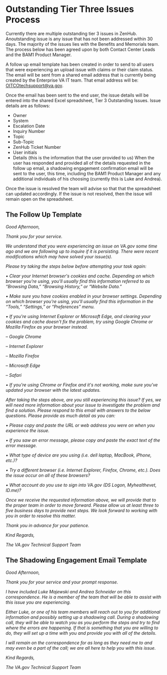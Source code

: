 # Outstanding Tier Three Issues	Process

Currently there are multiple outstanding tier 3 issues in ZenHub.  Anoutstanding issue is any issue that has not been addressed within 30 days.  The majority of the issues lies with the Benefits and Memorials team.  The process below has been agreed upon by both Contact Center Leads and the BAM1 Product Manager.

A follow up email template has been created in order to send to all users that were experiencing an upload issue with claims or their claim status.  The email will be sent from a shared email address that is currently being created by the Enterprise VA IT team.  That email address will be: OITCOtechsupport@va.gov.

Once the email has been sent to the end user, the issue details will be entered into the shared Excel spreadsheet, Tier 3 Outstanding Issues.  Issue details are as follows:
-	Owner
-	System
-	Escalation Date
-	Inquiry Number
-	Topic
-	Sub-Topic
-	ZenHub Ticket Number
-	User initials
-	Details (this is the information that the user provided to us)
When the user has responded and provided all of the details requested in the follow up email, a shadowing engagement confirmation email will be sent to the user, this time, including the BAM1 Product Manager and any additional individuals of his choosing (currently this is Luke and Andrea).

Once the issue is resolved the team will advise so that that the spreadsheet can updated accordingly.  If the issue is not resolved, then the issue will remain open on the spreadsheet.

## The Follow Up Template
_Good Afternoon,_

_Thank you for your service._

_We understand that you were experiencing an issue on VA.gov some time ago and we are following up to inquire if it is persisting. There were recent modifications which may have solved your issue(s)._

_Please try taking the steps below before attempting your task again:_

_• Clear your Internet browser's cookies and cache. Depending on which browser you're using, you'll usually find this information referred to as “Browsing Data,” “Browsing History,” or “Website Data.”_

_• Make sure you have cookies enabled in your browser settings. Depending on which browser you're using, you'll usually find this information in the “Tools,” “Settings,” or “Preferences” menu._

_• If you're using Internet Explorer or Microsoft Edge, and clearing your cookies and cache doesn't fix the problem, try using Google Chrome or Mozilla Firefox as your browser instead._

_– Google Chrome_

_– Internet Explorer_

_– Mozilla Firefox_

_– Microsoft Edge_

_– Safari_

_• If you're using Chrome or Firefox and it's not working, make sure you've updated your browser with the latest updates._

_After taking the steps above, are you still experiencing this issue? If yes, we will need more information about your issue to investigate the problem and find a solution. Please respond to this email with answers to the below questions. Please provide as much detail as you can:_

_• Please copy and paste the URL or web address you were on when you experience the issue._

_• If you saw an error message, please copy and paste the exact text of the error message._

_• What type of device are you using (i.e. dell laptop, MacBook, iPhone, etc.)?_

_• Try a different browser (i.e. Internet Explorer, Firefox, Chrome, etc.). Does the issue occur on all of these browsers?_

_• What account do you use to sign into VA.gov (DS Logon, Myhealthevet, ID.me)?_

_Once we receive the requested information above, we will provide that to the proper team in order to move forward. Please allow us at least three to five business days to provide next steps. We look forward to working with you in order to resolve this matter._

_Thank you in advance for your patience._

_Kind Regards,_

_The VA.gov Technical Support Team_

## The Shadowing Engagement Email Template
_Good Afternoon,_

 _Thank you for your service and your prompt response._
 
 _I have included Luke Majewski and Andrea Schneider on this correspondence.  He is a member of the team that will be able to assist with this issue you are experiencing._
 
 _Either Luke, or one of his team members will reach out to you for additional information and possibly setting up a shadowing call.  During a shadowing call, they will be able to watch you as you perform the steps and try to find where the errors are happening.  If that is something that you are willing to do, they will set up a time with you and provide you with all of the details._
 
 _I will remain on the correspondence for as long as they need me to and may even be a part of the call; we are all here to help you with this issue._
 
 _Kind Regards,_
 
 _The VA.gov Technical Support Team_

